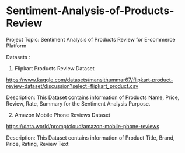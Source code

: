 # Sentiment-Analysis-of-Products-Review
Project Topic: Sentiment Analysis of Products Review for E-commerce Platform

Datasets :

1) Flipkart Products Review Dataset
   
https://www.kaggle.com/datasets/mansithummar67/flipkart-product-review-dataset/discussion?select=flipkart_product.csv

Description: This Dataset contains information of Products Name, Price, Review, Rate, Summary for the Sentiment Analysis Purpose. 

2) Amazon Mobile Phone Reviews Dataset
   
https://data.world/promptcloud/amazon-mobile-phone-reviews

Description: This Dataset contains information of Product Title, Brand, Price, Rating, Review Text
